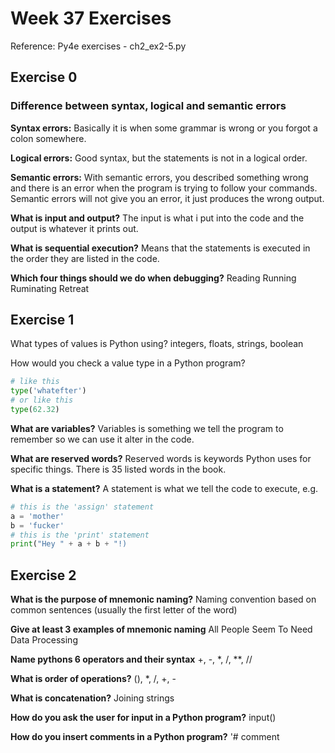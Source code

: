 # Week 37 Exercises

Reference: Py4e exercises - ch2_ex2-5.py

## Exercise 0

### Difference between syntax, logical and semantic errors

**Syntax errors:**
Basically it is when some grammar is wrong or you forgot a colon somewhere. 

**Logical errors:**
Good syntax, but the statements is not in a logical order. 

**Semantic errors:**
With semantic errors, you described something wrong and there is an error when the program is trying to follow your commands. Semantic errors will not give you an error, it just produces the wrong output.

**What is input and output?**
The input is what i put into the code and the output is whatever it prints out.

**What is sequential execution?**
Means that the statements is executed in the order they are listed in the code.

**Which four things should we do when debugging?**
Reading
Running
Ruminating
Retreat

## Exercise 1

What types of values is Python using?
integers, floats, strings, boolean

How would you check a value type in a Python program?
```python
# like this
type('whatefter')
# or like this
type(62.32)
```

**What are variables?**
Variables is something we tell the program to remember so we can use it alter in the code.

**What are reserved words?**
Reserved words is keywords Python uses for specific things. There is 35 listed words in the book.

**What is a statement?**
A statement is what we tell the code to execute, e.g.

```python
# this is the 'assign' statement
a = 'mother'
b = 'fucker'
# this is the 'print' statement
print("Hey " + a + b + "!)
```

## Exercise 2

**What is the purpose of mnemonic naming?**
Naming convention based on common sentences (usually the first letter of the word)

**Give at least 3 examples of mnemonic naming**
All People Seem To Need Data Processing

**Name pythons 6 operators and their syntax**
+, -, *, /, **, //

**What is order of operations?**
(), *, /, +, -

**What is concatenation?**
Joining strings

**How do you ask the user for input in a Python program?**
input()

**How do you insert comments in a Python program?**
'# comment